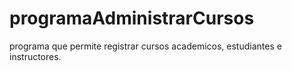 # programaAdministrarCursos
programa que permite registrar cursos academicos, estudiantes e instructores.
